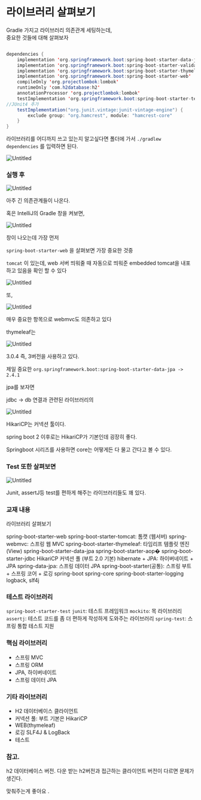 # 라이브러리 살펴보기

Gradle 가지고 라이브러리 의존관계 세팅하는데,  
중요한 것들에 대해 살펴보자

```java

dependencies {
	implementation 'org.springframework.boot:spring-boot-starter-data-jpa'
	implementation 'org.springframework.boot:spring-boot-starter-validation'
	implementation 'org.springframework.boot:spring-boot-starter-thymeleaf'
	implementation 'org.springframework.boot:spring-boot-starter-web'
	compileOnly 'org.projectlombok:lombok'
	runtimeOnly 'com.h2database:h2'
	annotationProcessor 'org.projectlombok:lombok'
	testImplementation 'org.springframework.boot:spring-boot-starter-test'
//JUnit4 추가
	testImplementation("org.junit.vintage:junit-vintage-engine") {
		exclude group: "org.hamcrest", module: "hamcrest-core"
	}
}

```

라이브러리를 어디까지 쓰고 있는지 알고싶다면 
폴더에 가서 `./gradlew dependencies` 를 입력하면 된다.

![Untitled](%E1%84%85%E1%85%A1%E1%84%8B%E1%85%B5%E1%84%87%E1%85%B3%E1%84%85%E1%85%A5%E1%84%85%E1%85%B5%20%E1%84%89%E1%85%A1%E1%86%AF%E1%84%91%E1%85%A7%E1%84%87%E1%85%A9%E1%84%80%E1%85%B5%20e991fdc6be1d4802afcc4a081e4b5411/Untitled.png)

### 실행 후

![Untitled](%E1%84%85%E1%85%A1%E1%84%8B%E1%85%B5%E1%84%87%E1%85%B3%E1%84%85%E1%85%A5%E1%84%85%E1%85%B5%20%E1%84%89%E1%85%A1%E1%86%AF%E1%84%91%E1%85%A7%E1%84%87%E1%85%A9%E1%84%80%E1%85%B5%20e991fdc6be1d4802afcc4a081e4b5411/Untitled%201.png)

아주 긴 의존관계들이 나온다. 

혹은 IntelliJ의 Gradle 창을 켜보면,

![Untitled](%E1%84%85%E1%85%A1%E1%84%8B%E1%85%B5%E1%84%87%E1%85%B3%E1%84%85%E1%85%A5%E1%84%85%E1%85%B5%20%E1%84%89%E1%85%A1%E1%86%AF%E1%84%91%E1%85%A7%E1%84%87%E1%85%A9%E1%84%80%E1%85%B5%20e991fdc6be1d4802afcc4a081e4b5411/Untitled%202.png)

창이 나오는데 가장 먼저

`spring-boot-starter-web` 을 살펴보면 가장 중요한 것중

`tomcat` 이 있는데, web 서버 띄워줄 때 자동으로 띄워준 embedded tomcat을 내포하고 있음을 확인 할 수 있다

![Untitled](%E1%84%85%E1%85%A1%E1%84%8B%E1%85%B5%E1%84%87%E1%85%B3%E1%84%85%E1%85%A5%E1%84%85%E1%85%B5%20%E1%84%89%E1%85%A1%E1%86%AF%E1%84%91%E1%85%A7%E1%84%87%E1%85%A9%E1%84%80%E1%85%B5%20e991fdc6be1d4802afcc4a081e4b5411/Untitled%203.png)

또, 

![Untitled](%E1%84%85%E1%85%A1%E1%84%8B%E1%85%B5%E1%84%87%E1%85%B3%E1%84%85%E1%85%A5%E1%84%85%E1%85%B5%20%E1%84%89%E1%85%A1%E1%86%AF%E1%84%91%E1%85%A7%E1%84%87%E1%85%A9%E1%84%80%E1%85%B5%20e991fdc6be1d4802afcc4a081e4b5411/Untitled%204.png)

매우 중요한 항목으로 webmvc도 의존하고 있다

thymeleaf는

![Untitled](%E1%84%85%E1%85%A1%E1%84%8B%E1%85%B5%E1%84%87%E1%85%B3%E1%84%85%E1%85%A5%E1%84%85%E1%85%B5%20%E1%84%89%E1%85%A1%E1%86%AF%E1%84%91%E1%85%A7%E1%84%87%E1%85%A9%E1%84%80%E1%85%B5%20e991fdc6be1d4802afcc4a081e4b5411/Untitled%205.png)

3.0.4 즉, 3버전을 사용하고 있다.

제일 중요한
`org.springframework.boot:spring-boot-starter-data-jpa -> 2.4.1` 

jpa를 보자면 

jdbc → db 연결과 관련된 라이브러리의

![Untitled](%E1%84%85%E1%85%A1%E1%84%8B%E1%85%B5%E1%84%87%E1%85%B3%E1%84%85%E1%85%A5%E1%84%85%E1%85%B5%20%E1%84%89%E1%85%A1%E1%86%AF%E1%84%91%E1%85%A7%E1%84%87%E1%85%A9%E1%84%80%E1%85%B5%20e991fdc6be1d4802afcc4a081e4b5411/Untitled%206.png)

HikariCP는 커넥션 툴이다.

spring boot 2 이후로는 HikariCP가 기본인데 굉장히 좋다.

Springboot 시리즈를 사용하면 core는 어떻게든 다 물고 간다고 볼 수 있다.

### Test 또한 살펴보면

![Untitled](%E1%84%85%E1%85%A1%E1%84%8B%E1%85%B5%E1%84%87%E1%85%B3%E1%84%85%E1%85%A5%E1%84%85%E1%85%B5%20%E1%84%89%E1%85%A1%E1%86%AF%E1%84%91%E1%85%A7%E1%84%87%E1%85%A9%E1%84%80%E1%85%B5%20e991fdc6be1d4802afcc4a081e4b5411/Untitled%207.png)

Junit, assertJ등 test를 편하게 해주는 라이브러리들도 꽤 있다.

### 교재 내용

라이브러리 살펴보기 

spring-boot-starter-web
spring-boot-starter-tomcat: 톰캣 (웹서버)
spring-webmvc: 스프링 웹 MVC
spring-boot-starter-thymeleaf: 타임리프 템플릿 엔진(View)
spring-boot-starter-data-jpa
spring-boot-starter-aop�
spring-boot-starter-jdbc
HikariCP 커넥션 풀 (부트 2.0 기본)
hibernate + JPA: 하이버네이트 + JPA
spring-data-jpa: 스프링 데이터 JPA
spring-boot-starter(공통): 스프링 부트 + 스프링 코어 + 로깅
spring-boot
spring-core
spring-boot-starter-logging
logback, slf4j

### 테스트 라이브러리

`spring-boot-starter-test`
`junit`: 테스트 프레임워크
`mockito`: 목 라이브러리
`assertj`: 테스트 코드를 좀 더 편하게 작성하게 도와주는 라이브러리
`spring-test`: 스프링 통합 테스트 지원

### 핵심 라이브러리

- 스프링 MVC
- 스프링 ORM
- JPA, 하이버네이트
- 스프링 데이터 JPA

### 기타 라이브러리

- H2 데이터베이스 클라이언트
- 커넥션 풀: 부트 기본은 HikariCP
- WEB(thymeleaf)
- 로깅 SLF4J & LogBack
- 테스트

### 참고.
h2 데이터베이스 버전.
다운 받는 h2버전과 접근하는 클라이언트 버전이 다르면 문제가 생긴다.

맞춰주는게 좋아요 .